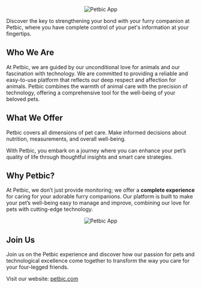 
<p align="center">
  <img src="../images/petbic-menu-logo.svg" alt="Petbic App" />
</p>




<p align="center">
  <div>Discover the key to strengthening your bond with your furry companion at Petbic, where you have complete control of your pet's information at your fingertips.
  <div/>
</p>

## Who We Are

At Petbic, we are guided by our unconditional love for animals and our fascination with technology. We are committed to providing a reliable and easy-to-use platform that reflects our deep respect and affection for animals. Petbic combines the warmth of animal care with the precision of technology, offering a comprehensive tool for the well-being of your beloved pets.

## What We Offer

Petbic covers all dimensions of pet care. Make informed decisions about nutrition, measurements, and overall well-being.

With Petbic, you embark on a journey where you can enhance your pet’s quality of life through thoughtful insights and smart care strategies.

## Why Petbic?

At Petbic, we don’t just provide monitoring; we offer a **complete experience** for caring for your adorable furry companions. Our platform is built to make your pet’s well-being easy to manage and improve, combining our love for pets with cutting-edge technology.

<p align="center">
  <img src="../images/mockup-movil-hero.png" alt="Petbic App" />
</p>

## Join Us

Join us on the Petbic experience and discover how our passion for pets and technological excellence come together to transform the way you care for your four-legged friends.

Visit our website: [petbic.com](https://www.petbic.com)



